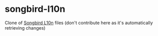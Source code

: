 songbird-l10n
=============

Clone of [Songbird L10n](http://translate.songbirdnest.com/) files (don't contribute here as it's automatically retrieving changes)
